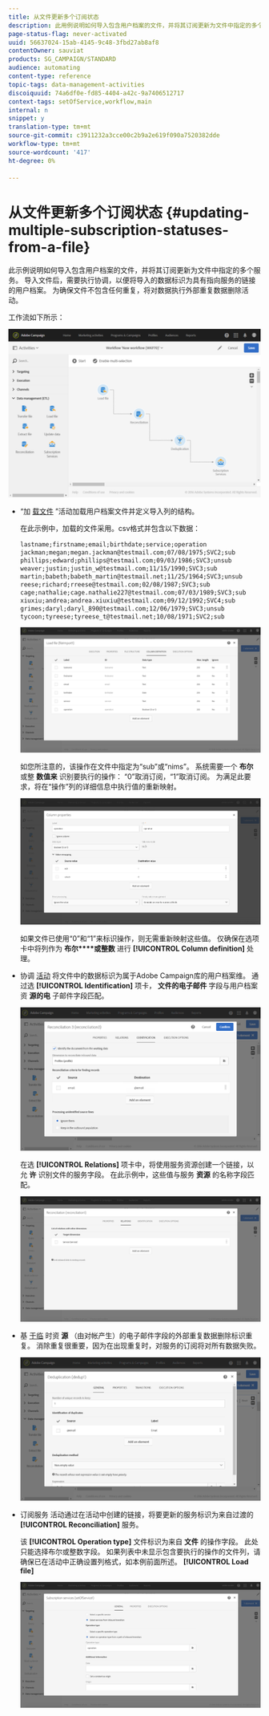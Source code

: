 ```yaml
---
title: 从文件更新多个订阅状态
description: 此用例说明如何导入包含用户档案的文件，并将其订阅更新为文件中指定的多个服务。
page-status-flag: never-activated
uuid: 56637024-15ab-4145-9c48-3fbd27ab8af8
contentOwner: sauviat
products: SG_CAMPAIGN/STANDARD
audience: automating
content-type: reference
topic-tags: data-management-activities
discoiquuid: 74a6df0e-fd85-4404-a42c-9a7406512717
context-tags: setOfService,workflow,main
internal: n
snippet: y
translation-type: tm+mt
source-git-commit: c3911232a3cce00c2b9a2e619f090a7520382dde
workflow-type: tm+mt
source-wordcount: '417'
ht-degree: 0%

---
```



# 从文件更新多个订阅状态 {#updating-multiple-subscription-statuses-from-a-file}

此示例说明如何导入包含用户档案的文件，并将其订阅更新为文件中指定的多个服务。 导入文件后，需要执行协调，以便将导入的数据标识为具有指向服务的链接的用户档案。 为确保文件不包含任何重复，将对数据执行外部重复数据删除活动。

工作流如下所示：

![](assets/subscription_activity_example1.png)

* “加 [载文件](../../automating/using/load-file.md) ”活动加载用户档案文件并定义导入列的结构。

   在此示例中，加载的文件采用。csv格式并包含以下数据：

   ```
   lastname;firstname;email;birthdate;service;operation
   jackman;megan;megan.jackman@testmail.com;07/08/1975;SVC2;sub
   phillips;edward;phillips@testmail.com;09/03/1986;SVC3;unsub
   weaver;justin;justin_w@testmail.com;11/15/1990;SVC3;sub
   martin;babeth;babeth_martin@testmail.net;11/25/1964;SVC3;unsub
   reese;richard;rreese@testmail.com;02/08/1987;SVC3;sub
   cage;nathalie;cage.nathalie227@testmail.com;07/03/1989;SVC3;sub
   xiuxiu;andrea;andrea.xiuxiu@testmail.com;09/12/1992;SVC4;sub
   grimes;daryl;daryl_890@testmail.com;12/06/1979;SVC3;unsub
   tycoon;tyreese;tyreese_t@testmail.net;10/08/1971;SVC2;sub
   ```

   ![](assets/subscription_example_load_file.png)

   如您所注意的，该操作在文件中指定为“sub”或“nims”。 系统需要一个 **布尔** 或整 **数值来** 识别要执行的操作： “0”取消订阅，“1”取消订阅。 为满足此要求，将在“操作”列的详细信息中执行值的重新映射。

   ![](assets/subscription_example_remapping.png)

   如果文件已使用“0”和“1”来标识操作，则无需重新映射这些值。 仅确保在选项卡中将列作为 **布尔****或整数** 进行 **[!UICONTROL Column definition]** 处理。

* 协调 [活动](../../automating/using/reconciliation.md) 将文件中的数据标识为属于Adobe Campaign库的用户档案维。 通过选 **[!UICONTROL Identification]** 项卡， **文件的电子邮件** 字段与用户档案资 **源的电** 子邮件字段匹配。

   ![](assets/subscription_activity_example3.png)

   在选 **[!UICONTROL Relations]** 项卡中，将使用服务资源创建一个链接，以允 **许** 识别文件的服务字段。 在此示例中，这些值与服务 **资源** 的名称字段匹配。

   ![](assets/subscription_example_service_relation.png)

* 基 [于临](../../automating/using/deduplication.md) 时资 **源** （由对帐产生）的电子邮件字段的外部重复数据删除标识重复。 消除重复很重要，因为在出现重复时，对服务的订阅将对所有数据失败。

   ![](assets/subscription_activity_example5.png)

* 订阅服务 [](../../automating/using/subscription-services.md) 活动通过在活动中创建的链接，将要更新的服务标识为来自过渡的 **[!UICONTROL Reconciliation]** 服务。

   该 **[!UICONTROL Operation type]** 文件标识为来自 **文件** 的操作字段。 此处只能选择布尔或整数字段。 如果列表中未显示包含要执行的操作的文件列，请确保已在活动中正确设置列格式，如本例前面所述。 **[!UICONTROL Load file]**

   ![](assets/subscription_activity_example_from_file.png)
